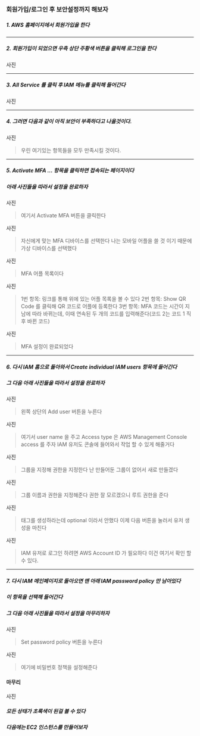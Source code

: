 ### 회원가입/로그인 후 보안설정까지 해보자

##### 1. AWS 홈페이지에서 회원가입을 한다

---
##### 2. 회원가입이 되었으면 우측 상단 주황색 버튼을 클릭해 로그인을 한다
사진

---
##### 3. All Service 를 클릭 후 IAM 메뉴를 클릭해 들어간다
사진

---
##### 4. 그러면 다음과 같이 아직 보안이 부족하다고 나올것이다.
사진

> 우린 여기있는 항목들을 모두 만족시킬 것이다.

---
##### 5. Activate MFA ... 항목을 클릭하면 접속되는 페이지이다
##### 아래 사진들을 따라서 설정을 완료하자
사진
> 여기서 Activate MFA 버튼을 클릭한다

사진
> 자신에게 맞는 MFA 디바이스를 선택한다
> 나는 모바일 어플을 쓸 것 이기 때문에 가상 디바이스를 선택했다

사진
> MFA 어플 목록이다

사진
> 1번 항목: 링크를 통해 위에 있는 어플 목록을 볼 수 있다
> 2번 항목: Show QR Code 를 클릭해 QR 코드로 어플에 등록한다
> 3번 항목: MFA 코드는 시간이 지남에 따라 바뀌는데, 이때 연속된 두 개의 코드를 입력해준다(코드 2는 코드 1 직후 바뀐 코드)

사진
> MFA 설정이 완료되었다

---
##### 6. 다시 IAM 홈으로 돌아와서 Create individual IAM users 항목에 들어간다
##### 그 다음 아래 사진들을 따라서 설정을 완료하자

사진
> 왼쪽 상단의 Add user 버튼을 누른다

사진
> 여기서 user name 을 주고 Access type 은 AWS Management Console access 를 주자
> IAM 유저도 콘솔에 들어와서 작업 할 수 있게 해줄거다

사진
> 그룹을 지정해 권한을 지정한다
> 난 만들어둔 그룹이 없어서 새로 만들겠다

사진
> 그룹 이름과 권한을 지정해준다
> 권한 잘 모르겠으니 루트 권한을 준다

사진
> 태그를 생성하라는데 optional 이라서 안했다
> 이제 다음 버튼을 눌러서 유저 생성을 마친다

사진
> IAM 유저로 로그인 하려면 AWS Account ID 가 필요하다
> 이건 여기서 확인 할 수 있다.
---

##### 7. 다시 IAM 메인페이지로 돌아오면 맨 아래 IAM password policy 만 남아있다
##### 이 항목을 선택해 들어간다
##### 그 다음 아래 사진들을 따라서 설정을 마무리하자

사진
> Set password policy 버튼을 누른다

사진
> 여기에 비밀번호 정책을 설정해준다

#### 마무리

사진
##### 모든 상태가 초록색이 된걸 볼 수 있다
##### 다음에는 EC2 인스턴스를 만들어보자